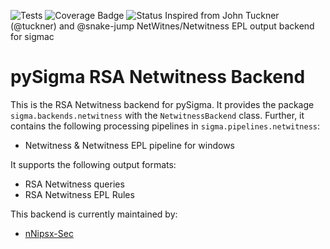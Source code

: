 ![Tests](https://github.com/Tilyx/pySigma-backend-netwitness/actions/workflows/test.yml/badge.svg)
![Coverage Badge](https://img.shields.io/endpoint?url=https://gist.githubusercontent.com/nNipsx-Sec/17f796b05463b26be5757fbec657905f/raw/1e7cbf7e8d046fbe45e5c392ddf7372f1080c0bf/Tilyx-pySigma-backend-netwitness.json)
![Status](https://img.shields.io/badge/Status-pre--release-orange)
Inspired from John Tuckner (@tuckner) and @snake-jump NetWitnes/Netwitness EPL output backend for sigmac

# pySigma RSA Netwitness Backend

This is the RSA Netwitness backend for pySigma. It provides the package `sigma.backends.netwitness` with the `NetwitnessBackend` class.
Further, it contains the following processing pipelines in `sigma.pipelines.netwitness`:

* Netwitness & Netwitness EPL pipeline for windows



It supports the following output formats:

* RSA Netwitness queries
* RSA Netwitness EPL Rules

This backend is currently maintained by:

* [nNipsx-Sec](https://github.com/nNipsx-Sec/)
